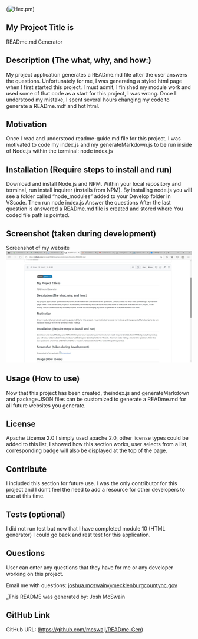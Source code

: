 
(![Hex.pm](https://img.shields.io/hexpm/l/apa))

## My Project Title is  
READme.md Generator

## Description (The what, why, and how:)
My project application generates a READme.md file after the user answers the questions. Unfortunately for me, I was generating a styled html page when I first started this project. I must admit, I finished my module work and used some of that code as a start for this project, I was wrong. Once I understood my mistake, I spent several hours changing my code to generate a READme.mdf and hot html.

## Motivation  
Once I read and understood readme-guide.md file for this project, I was motivated to code my index,js and my generateMarkdown.js to be run inside of Node.js within the terminal: node index.js  

## Installation (Require steps to install and run)  
Download and install Node.js and NPM. Within your local repository and terminal, run install inquirer (installs from NPM). By installing node.js you will see a folder called “node_modules” added to your Develop folder in VScode. Then run node index.js Answer the questions After the last question is answered a READme.md file is created and stored where You coded file path is pointed.

## Screenshot (taken during development)
Screenshot of my website
![Screenshot](./screenshot.jpg)
  
## Usage (How to use)
Now that this project has been created, theindex.js and generateMarkdown and package.JSON files can be customized to generate a READme.md for all future websites you generate.

## License
Apache License 2.0
I simply used apache 2.0, other license types could be added 
to this list, I showed how this section works, 
user selects from a list, corresponding badge 
will also be displayed at the top of the page.

## Contribute
I included this section for future use. I was the only contributor for this project and I don’t feel the need to add a resource for other developers to use at this time.
  
## Tests (optional)
I did not run test but now that I have completed module 10 (HTML generator) I could go back and rest test for this application.

## Questions
User can enter any questions that they have for me or any developer working on this project.

Email me with questions: joshua.mcswain@mecklenburgcountync.gov

_This README was generated by: Josh McSwain

## GitHub Link
GitHub URL:  (https://github.com/mcswajl/READme-Gen)


